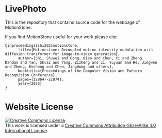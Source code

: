 # LivePhoto

This is the repository that contains source code for the webpage of MotionStone.

If you find MotionStone useful for your work please cite:
```
@inproceedings{shi2025motionstone,
      title={Motionstone: Decoupled motion intensity modulation with diffusion transformer for image-to-video generation},
      author={Shi, Shuwei and Gong, Biao and Chen, Xi and Zheng, Dandan and Tan, Shuai and Yang, Zizheng and Li, Yuyuan and He, Jingwen and Zheng, Kecheng and Chen, Jingdong and others},
      booktitle={Proceedings of the Computer Vision and Pattern Recognition Conference},
      pages={22864--22874},
      year={2025}
}
```

# Website License
<a rel="license" href="http://creativecommons.org/licenses/by-sa/4.0/"><img alt="Creative Commons License" style="border-width:0" src="https://i.creativecommons.org/l/by-sa/4.0/88x31.png" /></a><br />This work is licensed under a <a rel="license" href="http://creativecommons.org/licenses/by-sa/4.0/">Creative Commons Attribution-ShareAlike 4.0 International License</a>.
